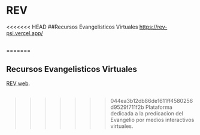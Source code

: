 # REV
<<<<<<< HEAD
##Recursos Evangelisticos Virtuales
https://rev-psi.vercel.app/
##
=======
## Recursos Evangelisticos Virtuales
[REV web](https://rev-psi.vercel.app/).
## 
>>>>>>> 044ea3b12db86de1611ff4580256d9529f711f2b
Plataforma dedicada a la predicacion del Evangelio por medios interactivos virtuales.

## 

